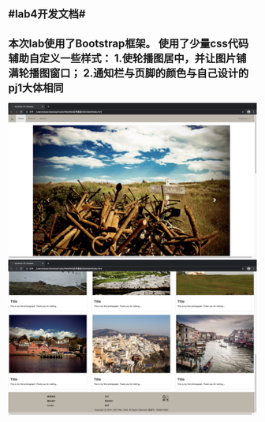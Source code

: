 #lab4开发文档#
--
本次lab使用了Bootstrap框架。
使用了少量css代码辅助自定义一些样式：
1.使轮播图居中，并让图片铺满轮播图窗口；
2.通知栏与页脚的颜色与自己设计的pj1大体相同
--
![home1](images/home/home1.png)
![home2](images/home/home2.png)
